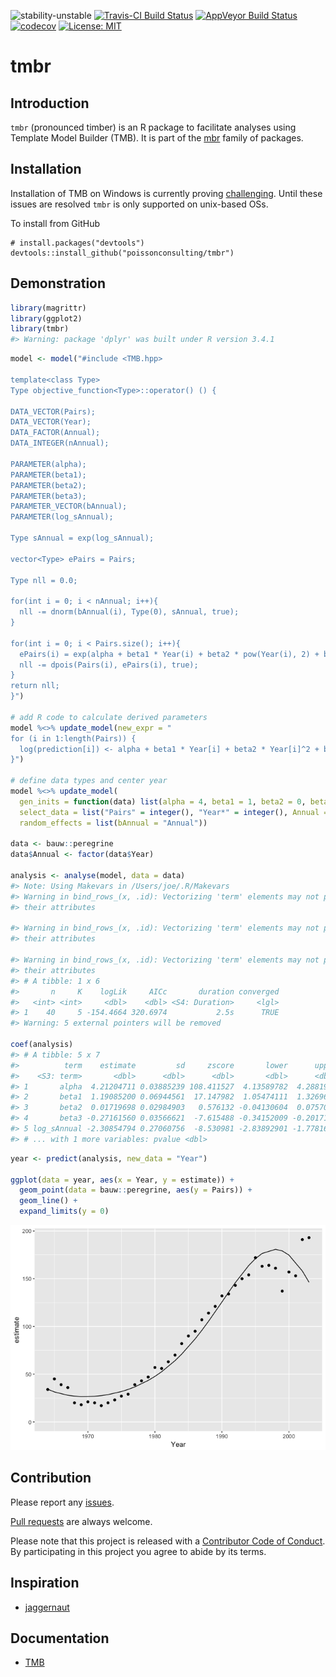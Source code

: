 
<!-- README.md is generated from README.Rmd. Please edit that file -->
![stability-unstable](https://img.shields.io/badge/stability-unstable-yellow.svg) [![Travis-CI Build Status](https://travis-ci.org/poissonconsulting/tmbr.svg?branch=master)](https://travis-ci.org/poissonconsulting/tmbr) [![AppVeyor Build Status](https://ci.appveyor.com/api/projects/status/github/poissonconsulting/tmbr?branch=master&svg=true)](https://ci.appveyor.com/project/poissonconsulting/tmbr) [![codecov](https://codecov.io/gh/poissonconsulting/smbr/branch/master/graph/badge.svg)](https://codecov.io/gh/poissonconsulting/smbr) [![License: MIT](https://img.shields.io/badge/License-MIT-blue.svg)](https://opensource.org/licenses/MIT)

tmbr
====

Introduction
------------

`tmbr` (pronounced timber) is an R package to facilitate analyses using Template Model Builder (TMB). It is part of the [mbr](https://github.com/poissonconsulting/mbr) family of packages.

Installation
------------

Installation of TMB on Windows is currently proving [challenging](https://github.com/James-Thorson/2016_Spatio-temporal_models/issues/7). Until these issues are resolved `tmbr` is only supported on unix-based OSs.

To install from GitHub

    # install.packages("devtools")
    devtools::install_github("poissonconsulting/tmbr")

Demonstration
-------------

``` r
library(magrittr)
library(ggplot2)
library(tmbr)
#> Warning: package 'dplyr' was built under R version 3.4.1
```

``` r
model <- model("#include <TMB.hpp>

template<class Type>
Type objective_function<Type>::operator() () {

DATA_VECTOR(Pairs);
DATA_VECTOR(Year);
DATA_FACTOR(Annual);
DATA_INTEGER(nAnnual);

PARAMETER(alpha);
PARAMETER(beta1);
PARAMETER(beta2);
PARAMETER(beta3);
PARAMETER_VECTOR(bAnnual);
PARAMETER(log_sAnnual);

Type sAnnual = exp(log_sAnnual);

vector<Type> ePairs = Pairs;

Type nll = 0.0;

for(int i = 0; i < nAnnual; i++){
  nll -= dnorm(bAnnual(i), Type(0), sAnnual, true);
}

for(int i = 0; i < Pairs.size(); i++){
  ePairs(i) = exp(alpha + beta1 * Year(i) + beta2 * pow(Year(i), 2) + beta3 * pow(Year(i), 3) + bAnnual(Annual(i)));
  nll -= dpois(Pairs(i), ePairs(i), true);
}
return nll;
}")

# add R code to calculate derived parameters
model %<>% update_model(new_expr = "
for (i in 1:length(Pairs)) {
  log(prediction[i]) <- alpha + beta1 * Year[i] + beta2 * Year[i]^2 + beta3 * Year[i]^3 + bAnnual[Annual[i]]
}")

# define data types and center year
model %<>% update_model(
  gen_inits = function(data) list(alpha = 4, beta1 = 1, beta2 = 0, beta3 = 0, log_sAnnual = 0, bAnnual = rep(0, data$nAnnual)),
  select_data = list("Pairs" = integer(), "Year*" = integer(), Annual = factor()),
  random_effects = list(bAnnual = "Annual"))

data <- bauw::peregrine
data$Annual <- factor(data$Year)

analysis <- analyse(model, data = data)
#> Note: Using Makevars in /Users/joe/.R/Makevars
#> Warning in bind_rows_(x, .id): Vectorizing 'term' elements may not preserve
#> their attributes

#> Warning in bind_rows_(x, .id): Vectorizing 'term' elements may not preserve
#> their attributes

#> Warning in bind_rows_(x, .id): Vectorizing 'term' elements may not preserve
#> their attributes
#> # A tibble: 1 x 6
#>       n     K    logLik     AICc       duration converged
#>   <int> <int>     <dbl>    <dbl> <S4: Duration>     <lgl>
#> 1    40     5 -154.4664 320.6974           2.5s      TRUE
#> Warning: 5 external pointers will be removed

coef(analysis)
#> # A tibble: 5 x 7
#>          term    estimate         sd     zscore       lower      upper
#>    <S3: term>       <dbl>      <dbl>      <dbl>       <dbl>      <dbl>
#> 1       alpha  4.21204711 0.03885239 108.411527  4.13589782  4.2881964
#> 2       beta1  1.19085200 0.06944561  17.147982  1.05474111  1.3269629
#> 3       beta2  0.01719698 0.02984903   0.576132 -0.04130604  0.0757000
#> 4       beta3 -0.27161560 0.03566621  -7.615488 -0.34152009 -0.2017111
#> 5 log_sAnnual -2.30854794 0.27060756  -8.530981 -2.83892901 -1.7781669
#> # ... with 1 more variables: pvalue <dbl>
```

``` r
year <- predict(analysis, new_data = "Year")

ggplot(data = year, aes(x = Year, y = estimate)) +
  geom_point(data = bauw::peregrine, aes(y = Pairs)) +
  geom_line() +
  expand_limits(y = 0)
```

![](tools/README-unnamed-chunk-4-1.png)

Contribution
------------

Please report any [issues](https://github.com/poissonconsulting/tmbr/issues).

[Pull requests](https://github.com/poissonconsulting/tmbr/pulls) are always welcome.

Please note that this project is released with a [Contributor Code of Conduct](CONDUCT.md). By participating in this project you agree to abide by its terms.

Inspiration
-----------

-   [jaggernaut](https://github.com/poissonconsulting/jaggernaut)

Documentation
-------------

-   [TMB](https://github.com/kaskr/adcomp)
